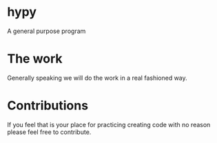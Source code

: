 # hypy
A general purpose program

# The work
Generally speaking we will do the work in a real fashioned way.


# Contributions
If you feel that is your place for practicing creating code with no reason please feel free to contribute.

